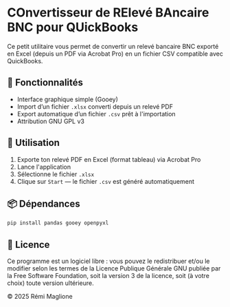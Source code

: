 # COnvertisseur de RElevé BAncaire BNC pour QUickBooks

Ce petit utilitaire vous permet de convertir un relevé bancaire BNC exporté en Excel (depuis un PDF via Acrobat Pro) en un fichier CSV compatible avec QuickBooks.

## 🧰 Fonctionnalités

- Interface graphique simple (Gooey)
- Import d’un fichier `.xlsx` converti depuis un relevé PDF
- Export automatique d’un fichier `.csv` prêt à l'importation
- Attribution GNU GPL v3

## 📝 Utilisation

1. Exporte ton relevé PDF en Excel (format tableau) via Acrobat Pro
2. Lance l'application
3. Sélectionne le fichier `.xlsx`
4. Clique sur `Start` — le fichier `.csv` est généré automatiquement

## 📦 Dépendances

```bash
pip install pandas gooey openpyxl
```

## 🔐 Licence

Ce programme est un logiciel libre : vous pouvez le redistribuer et/ou le modifier
selon les termes de la Licence Publique Générale GNU publiée par la Free Software Foundation, soit la version 3 de la licence, soit (à votre choix) toute version ultérieure.

© 2025 Rémi Maglione

